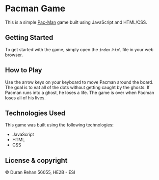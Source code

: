 # Pacman Game

This is a simple [Pac-Man](https://en.wikipedia.org/wiki/Pac-Man) game built using JavaScript and HTML/CSS. 

## Getting Started

To get started with the game, simply open the `index.html` file in your web browser.

## How to Play

Use the arrow keys on your keyboard to move Pacman around the board. The goal is to eat all of the dots without getting caught by the ghosts. If Pacman runs into a ghost, he loses a life. The game is over when Pacman loses all of his lives.

## Technologies Used

This game was built using the following technologies:

- JavaScript
- HTML
- CSS

## License & copyright

© Duran Rehan 56055, HE2B - ESI
